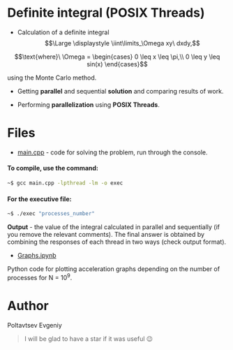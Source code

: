 # Definite integral (POSIX Threads)

* Calculation of a definite integral $$\Large \displaystyle \iint\limits_\Omega xy\ dxdy,$$

$$\text{where}\ \Omega = 
 \begin{cases}
   0 \leq x \leq \pi,\\
   0 \leq y \leq sin(x)
 \end{cases}$$
 
 using the Monte Carlo method. 
 
* Getting **parallel** and sequential **solution** and comparing results of work. 
 
* Performing **parallelization** using **POSIX Threads**.
 
# Files 
 
* [main.cpp](https://github.com/EjenY-Poltavchiny/Multithreaded-programming-practice/blob/main/Definite%20integral%20(POSIX%20Threads)/main.cpp) - code for solving the problem, run through the console. 

#### To compile, use the command:
 
```sh
~$ gcc main.cpp -lpthread -lm -o exec
```
#### For the executive file: 

```sh
~$ ./exec "processes_number"
```
 **Output** - the value of the integral calculated in parallel and sequentially (if you remove the relevant comments). The final answer is obtained by combining the responses of each thread in two ways (check output format).
 
 * [Graphs.ipynb](https://github.com/EjenY-Poltavchiny/Multithreaded-programming-practice/blob/main/Definite%20integral%20(POSIX%20Threads)/Graphs.ipynb)

Python code for plotting acceleration graphs depending on the number of processes for N = $10^9$.

# Author 

Poltavtsev Evgeniy 

> I will be glad to have a star if it was useful :wink:
